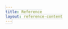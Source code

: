 ```yaml
---
title: Reference
layout: reference-content
---
```


<style>
    .reference-link-block {
        margin-bottom: 60px;
        padding-top: 60px;
    }
    .reference-link-block + .reference-link-block {
        border-top: 1px solid rgba(0, 0, 0, .1);
    }

    .reference-link-block__title {
        font-weight: 400;
    }

    .reference-link-block__sub-title {
        font-size: 20px;
        font-weight: 700;
    }

    .reference-link-block__sub-sections-wrapper {
        margin-left: -15px;
        margin-right: -15px;
    }

    .reference-link-block__sub-section {
        padding: 0 15px;
        margin-top: 38px;
    }

    .reference-link-block p {
        margin-bottom: 0;
    }

    .reference-link-block p + p {
        margin-top: 1rem;
    }

    @media (min-width: 768px) {
        .reference-link-block__sub-sections-wrapper {
            display: flex;
            flex-wrap: wrap;
        }

        .reference-link-block__sub-section {
            flex: 0 0 50%;
        }
    }

    @media (min-width: 1200px) {
        .reference-link-block__title {
            font-size: 28px;
        }

        .reference-link-block__text {
            flex: 0 0 34%;
            padding-right: 60px;
        }

        .reference-link-block__sub-sections-wrapper {
            margin-top: -30px;
        }
    }

    code {
        color: currentColor;
        padding: 0 5px;
        border: 1px solid #d2d5d8;
        background-color: #fafbf4;
        border-radius: 3px;
        white-space: nowrap;
    }
    
</style>